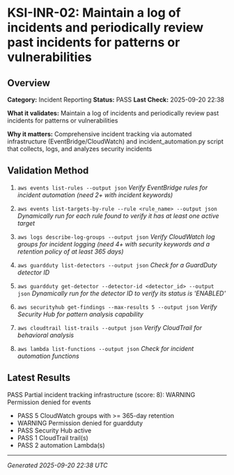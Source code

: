 # KSI-INR-02: Maintain a log of incidents and periodically review past incidents for patterns or vulnerabilities

## Overview

**Category:** Incident Reporting
**Status:** PASS
**Last Check:** 2025-09-20 22:38

**What it validates:** Maintain a log of incidents and periodically review past incidents for patterns or vulnerabilities

**Why it matters:** Comprehensive incident tracking via automated infrastructure (EventBridge/CloudWatch) and incident_automation.py script that collects, logs, and analyzes security incidents

## Validation Method

1. `aws events list-rules --output json`
   *Verify EventBridge rules for incident automation (need 2+ with incident keywords)*

2. `aws events list-targets-by-rule --rule <rule_name> --output json`
   *Dynamically run for each rule found to verify it has at least one active target*

3. `aws logs describe-log-groups --output json`
   *Verify CloudWatch log groups for incident logging (need 4+ with security keywords and a retention policy of at least 365 days)*

4. `aws guardduty list-detectors --output json`
   *Check for a GuardDuty detector ID*

5. `aws guardduty get-detector --detector-id <detector_id> --output json`
   *Dynamically run for the detector ID to verify its status is 'ENABLED'*

6. `aws securityhub get-findings --max-results 5 --output json`
   *Verify Security Hub for pattern analysis capability*

7. `aws cloudtrail list-trails --output json`
   *Verify CloudTrail for behavioral analysis*

8. `aws lambda list-functions --output json`
   *Check for incident automation functions*

## Latest Results

PASS Partial incident tracking infrastructure (score: 8): WARNING Permission denied for events
- PASS 5 CloudWatch groups with >= 365-day retention
- WARNING Permission denied for guardduty
- PASS Security Hub active
- PASS 1 CloudTrail trail(s)
- PASS 2 automation Lambda(s)

---
*Generated 2025-09-20 22:38 UTC*